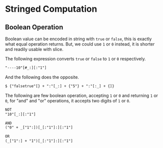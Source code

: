 # Stringed Computation

## Boolean Operation

Boolean value can be encoded in string with `true` or `false`, this is exactly what equal operation returns. But, we could use `1` or `0` instead, it is shorter and readily usable with slice.

The following expression converts `true` or `false` to `1` or `0` respectively.

```txt
"----10"[#_:][:"1"]
```

And the following does the opposite.

```txt
$ {"falsetrue"[} + ":"[_:] + {"5"} + ":"[:_] + {]}
```

The following are few boolean operation, accepting `1` or `0` and returning `1` or `0`, for "and" and "or" operations, it accepts two digits of `1` or `0`.

```txt
NOT
"10"[_:][:"1"]

AND
("0" + _["1":])[_[:"1"]:][:"1"]

OR
(_["1":] + "1")[_[:"1"]:][:"1"]
```
